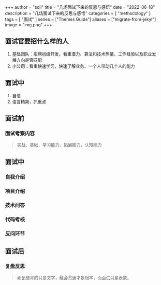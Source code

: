 +++
author = "soli"
title = "几场面试下来的反思与感悟"
date = "2022-06-18"
description = "几场面试下来的反思与感悟"
categories = [
"methodology"
]
tags = [
"面试"
]
series = ["Themes Guide"]
aliases = ["migrate-from-jekyl"]
image = "img.png"
+++
<!--more-->
## 面试官要招什么样的人
1. 基础团队：招聘初级开发，看重潜力、算法和技术热情，工作经验以及职业发展方向是否匹配
2. 小公司：看重快速学习，快速了解业务、一个人带动几个人的能力

## 面试中
1. 自信
2. 语言精简，抓重点

## 面试前
### 面试考察内容
> 实战、基础、学习能力、拓展能力，认知能力
## 面试中
### 自我介绍
### 项目介绍
### 技术问答
### 代码考核
### 反问环节
## 面试后
### 复盘反思
> 死记硬背的只是文字，融会贯通才是根本，而面试只是表象。